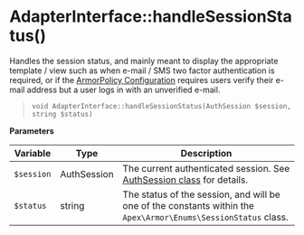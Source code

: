 
# AdapterInterface::handleSessionStatus()

Handles the session status, and mainly meant to display the appropriate template / view such as when e-mail / SMS two factor authentication is required, or if the [ArmorPolicy Configuration](../armorpolicy.md) requires users verify their e-mail address but a user logs in with an unverified e-mail.

> `void AdapterInterface::handleSessionStatus(AuthSession $session, string $status)`

**Parameters**

Variable | Type | Description
------------- |------------- |------------- 
`$session` | AuthSession | The current authenticated session.  See [AuthSession class](../auth_session.md) for details.
`$status` | string | The status of the session, and will be one of the constants within the `Apex\Armor\Enums\SessionStatus` class.


